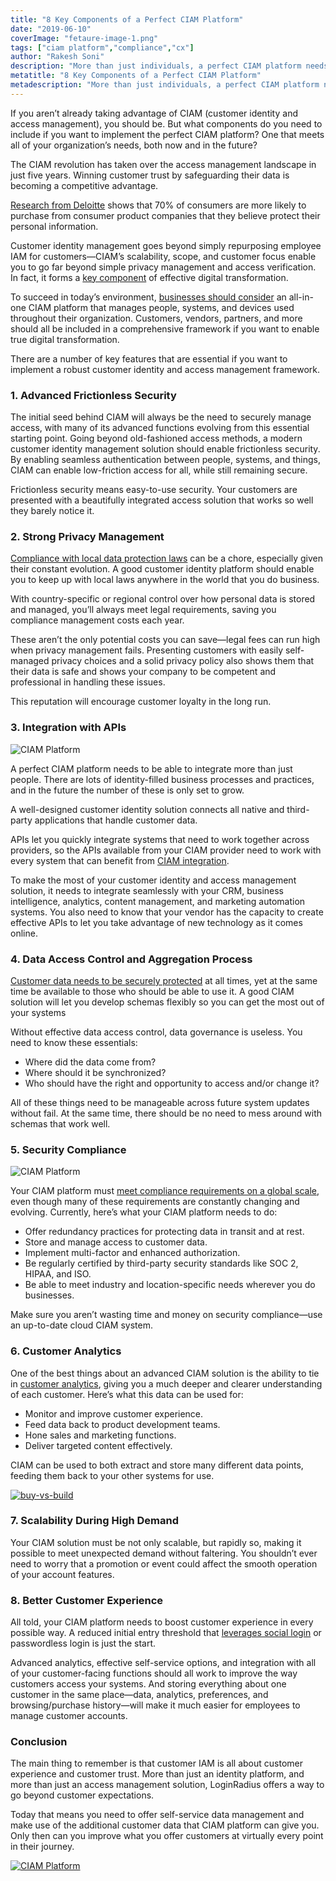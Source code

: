 ```yaml
---
title: "8 Key Components of a Perfect CIAM Platform"
date: "2019-06-10"
coverImage: "fetaure-image-1.png"
tags: ["ciam platform","compliance","cx"]
author: "Rakesh Soni" 
description: "More than just individuals, a perfect CIAM platform needs to be able to incorporate. There are plenty of business processes and activities loaded with identity, and the number of these is only set to increase in the future. Both native and third-party applications that manage customer data are linked by a well-designed customer identity solution."
metatitle: "8 Key Components of a Perfect CIAM Platform"
metadescription: "More than just individuals, a perfect CIAM platform needs to be able to incorporate. There are plenty of corporate processes and procedures packed with identity."
---
```


If you aren’t already taking advantage of CIAM (customer identity and access management), you should be. But what components do you need to include if you want to implement the perfect CIAM platform? One that meets all of your organization’s needs, both now and in the future?

The CIAM revolution has taken over the access management landscape in just five years. Winning customer trust by safeguarding their data is becoming a competitive advantage.

[Research from Deloitte](https://www2.deloitte.com/content/dam/insights/us/articles/consumer-data-privacy-strategies/DUP_970-Building-consumer-trust_MASTER.pdf) shows that 70% of consumers are more likely to purchase from consumer product companies that they believe protect their personal information.

Customer identity management goes beyond simply repurposing employee IAM for customers—CIAM’s scalability, scope, and customer focus enable you to go far beyond simple privacy management and access verification. In fact, it forms a [key component](https://www.kuppingercole.com/blog/tolbert/ciam-as-a-key-factor-in-the-digital-transformation) of effective digital transformation.

To succeed in today’s environment, [businesses should consider](https://www.loginradius.com/blog/2018/03/top-5-business-objectives-that-ciam-solves/) an all-in-one CIAM platform that manages people, systems, and devices used throughout their organization. Customers, vendors, partners, and more should all be included in a comprehensive framework if you want to enable true digital transformation.

There are a number of key features that are essential if you want to implement a robust customer identity and access management framework.

### 1\. Advanced Frictionless Security

The initial seed behind CIAM will always be the need to securely manage access, with many of its advanced functions evolving from this essential starting point. Going beyond old-fashioned access methods, a modern customer identity management solution should enable frictionless security. By enabling seamless authentication between people, systems, and things, CIAM can enable low-friction access for all, while still remaining secure.

Frictionless security means easy-to-use security. Your customers are presented with a beautifully integrated access solution that works so well they barely notice it.

### 2\. Strong Privacy Management

[Compliance with local data protection laws](https://en.wikipedia.org/wiki/Information_privacy_law) can be a chore, especially given their constant evolution. A good customer identity platform should enable you to keep up with local laws anywhere in the world that you do business.

With country-specific or regional control over how personal data is stored and managed, you’ll always meet legal requirements, saving you compliance management costs each year.

These aren’t the only potential costs you can save—legal fees can run high when privacy management fails. Presenting customers with easily self-managed privacy choices and a solid privacy policy also shows them that their data is safe and shows your company to be competent and professional in handling these issues.

This reputation will encourage customer loyalty in the long run.

### 3\. Integration with APIs

![CIAM Platform](integration-graphic.png)

A perfect CIAM platform needs to be able to integrate more than just people. There are lots of identity-filled business processes and practices, and in the future the number of these is only set to grow.

A well-designed customer identity solution connects all native and third-party applications that handle customer data.

APIs let you quickly integrate systems that need to work together across providers, so the APIs available from your CIAM provider need to work with every system that can benefit from [CIAM integration](https://www.loginradius.com/integrations/).

To make the most of your customer identity and access management solution, it needs to integrate seamlessly with your CRM, business intelligence, analytics, content management, and marketing automation systems. You also need to know that your vendor has the capacity to create effective APIs to let you take advantage of new technology as it comes online.

### 4\. Data Access Control and Aggregation Process

[Customer data needs to be securely protected](https://www.loginradius.com/blog/2018/10/digital-transformation-safeguarding-customer-experience/) at all times, yet at the same time be available to those who should be able to use it. A good CIAM solution will let you develop schemas flexibly so you can get the most out of your systems

Without effective data access control, data governance is useless. You need to know these essentials:

- Where did the data come from?
- Where should it be synchronized?
- Who should have the right and opportunity to access and/or change it?

All of these things need to be manageable across future system updates without fail. At the same time, there should be no need to mess around with schemas that work well.

### 5\. Security Compliance

![CIAM Platform](global-compliance-graphic.png)

Your CIAM platform must [meet compliance requirements on a global scale](https://secureprivacy.ai/complete-guide-to-international-data-privacy-laws/), even though many of these requirements are constantly changing and evolving. Currently, here’s what your CIAM platform needs to do:

- Offer redundancy practices for protecting data in transit and at rest.
- Store and manage access to customer data.
- Implement multi-factor and enhanced authorization.
- Be regularly certified by third-party security standards like SOC 2, HIPAA, and ISO.
- Be able to meet industry and location-specific needs wherever you do businesses.

Make sure you aren’t wasting time and money on security compliance—use an up-to-date cloud CIAM system.

### 6\. Customer Analytics

One of the best things about an advanced CIAM solution is the ability to tie in [customer analytics](https://www.loginradius.com/customer-insights/), giving you a much deeper and clearer understanding of each customer. Here’s what this data can be used for:

- Monitor and improve customer experience.
- Feed data back to product development teams.
- Hone sales and marketing functions.
- Deliver targeted content effectively.

CIAM can be used to both extract and store many different data points, feeding them back to your other systems for use.

[![buy-vs-build](buy-vs-build.png)](https://www.loginradius.com/resource/the-case-for-buying-over-building/)

### 7\. Scalability During High Demand

Your CIAM solution must be not only scalable, but rapidly so, making it possible to meet unexpected demand without faltering. You shouldn’t ever need to worry that a promotion or event could affect the smooth operation of your account features.

### 8\. Better Customer Experience

All told, your CIAM platform needs to boost customer experience in every possible way. A reduced initial entry threshold that [leverages social login](https://www.loginradius.com/blog/identity/reconsidering-social-login-security-privacy-angle/) or passwordless login is just the start.

Advanced analytics, effective self-service options, and integration with all of your customer-facing functions should all work to improve the way customers access your systems. And storing everything about one customer in the same place—data, analytics, preferences, and browsing/purchase history—will make it much easier for employees to manage customer accounts.

### Conclusion

The main thing to remember is that customer IAM is all about customer experience and customer trust. More than just an identity platform, and more than just an access management solution, LoginRadius offers a way to go beyond customer expectations.

Today that means you need to offer self-service data management and make use of the additional customer data that CIAM platform can give you. Only then can you improve what you offer customers at virtually every point in their journey.

[![CIAM Platform](CTA-Graphics-for-Blogs-13.png)](https://www.loginradius.com/book-demo/)
